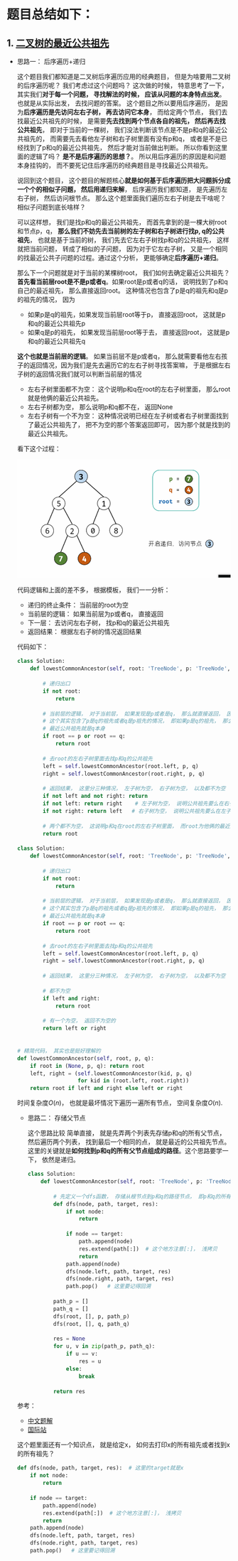 # 题目总结如下：

## 1. [二叉树的最近公共祖先](https://leetcode-cn.com/problems/lowest-common-ancestor-of-a-binary-tree/)

* 思路一： 后序遍历+递归

  这个题目我们都知道是二叉树后序遍历应用的经典题目， 但是为啥要用二叉树的后序遍历呢？  我们考虑过这个问题吗？ 这次做的时候， 特意思考了一下， 其实我们**对于每一个问题， 寻找解法的时候， 应该从问题的本身特点出发**。也就是从实际出发， 去找问题的答案。  这个题目之所以要用后序遍历， 是因为**后序遍历是先访问左右子树， 再去访问它本身**， 而给定两个节点， 我们去找最近公共祖先的时候， 是需要**先去找到两个节点各自的祖先， 然后再去找公共祖先**， 即对于当前的一棵树， 我们没法判断该节点是不是p和q的最近公共祖先的， 而需要先去看他左子树和右子树里面有没有p和q， 或者是不是已经找到了p和q的最近公共祖先， 然后才能对当前做出判断。 所以你看到这里面的逻辑了吗？  **是不是后序遍历的思想？**。 所以用后序遍历的原因是和问题本身挂钩的， 而不要死记住后序遍历的经典题目是寻找最近公共祖先。

  

  说回到这个题目， 这个题目的解题核心**就是如何基于后序遍历把大问题拆分成一个个的相似子问题， 然后用递归来解**， 后序遍历我们都知道， 是先遍历左右子树， 然后访问根节点。 那么这个题里面我们遍历左右子树是去干啥呢？   相似子问题到底长啥样？ 

  可以这样想， 我们是找p和q的最近公共祖先， 而首先拿到的是一棵大树root和节点p，q， **那么我们不妨先去当前树的左子树和右子树进行找p, q的公共祖先**， 也就是基于当前的树， 我们先去它左右子树找p和q的公共祖先， 这样就把当前问题， 转成了相似的子问题， 因为对于它左右子树， 又是一个相同的找最近公共子问题的过程。通过这个分析， 更能够确定**后序遍历+递归**。

  

  那么下一个问题就是对于当前的某棵树root， 我们如何去确定最近公共祖先？  **首先看当前层root是不是p或者q**。如果root是p或者q的话， 说明找到了p和q自己的最近祖先， 那么直接返回root。  这种情况也包含了p是q的祖先和q是p的祖先的情况， 因为

  * 如果p是q的祖先，如果发现当前层root等于p， 直接返回root， 这就是p和q的最近公共祖先p
  * 如果q是p的祖先，  如果发现当前层root等于去， 直接返回root， 这就是p和q的最近公共祖先q

  **这个也就是当前层的逻辑**。 如果当前层不是p或者q， 那么就需要看他左右孩子的返回情况，因为我们是先去遍历它的左右子树寻找答案嘛， 于是根据左右子树的返回情况我们就可以判断当前层的情况

  * 左右子树里面都不为空： 这个说明p和q在root的左右子树里面， 那么root就是他俩的最近公共祖先。
  * 左右子树都为空， 那么说明p和q都不在， 返回None
  * 左右子树有一个不为空： 这种情况说明已经在左子树或者右子树里面找到了最近公共祖先了， 把不为空的那个答案返回即可， 因为那个就是找到的最近公共祖先。

  看下这个过程：

  <img src="../img/7.gif" style="zoom:70%;" />

    代码逻辑和上面的差不多， 根据模板， 我们一一分析：

  * 递归的终止条件： 当前层的root为空
  * 当前层的逻辑： 如果当前层为p或者q， 直接返回
  * 下一层： 去访问左右子树， 找p和q的最近公共祖先
  * 返回结果： 根据左右子树的情况返回结果

  代码如下：

  ```python
  class Solution:
      def lowestCommonAncestor(self, root: 'TreeNode', p: 'TreeNode', q: 'TreeNode') -> 'TreeNode':
  
          # 递归出口
          if not root:
              return 
          
          # 当前层的逻辑， 对于当前层， 如果发现是p或者是q， 那么就直接返回， 因为这就是p或者q自己的祖先
          # 这个其实包含了p是q的祖先或者q是p祖先的情况， 即如果p是q的祖先， 那么最近公共祖先就是p本身, 如果q是p的祖先， 
          # 最近公共祖先就是q本身
          if root == p or root == q:
              return root
          
          # 去root的左右子树里面去找p和q的公共祖先
          left = self.lowestCommonAncestor(root.left, p, q)
          right = self.lowestCommonAncestor(root.right, p, q)
  
          # 返回结果， 这里分三种情况， 左子树为空， 右子树为空， 以及都不为空
          if not left and not right: return
          if not left: return right    # 左子树为空， 说明公共祖先要么在右子树里面， 要么没有（right也为空的情况)
          if not right: return left   # 右子树为空， 说明公共祖先要么在左子树，要么没有
  
          # 两个都不为空， 这说明p和q在root的左右子树里面， 而root为他俩的最近公共祖
          return root
  
  class Solution:
      def lowestCommonAncestor(self, root: 'TreeNode', p: 'TreeNode', q: 'TreeNode') -> 'TreeNode':
  
          # 递归出口
          if not root:
              return 
          
          # 当前层的逻辑， 对于当前层， 如果发现是p或者是q， 那么就直接返回， 因为这就是p或者q自己的祖先
          # 这个其实包含了p是q的祖先或者q是p祖先的情况， 即如果p是q的祖先， 那么最近公共祖先就是p本身, 如果q是p的祖先， 
          # 最近公共祖先就是q本身
          if root == p or root == q:
              return root
          
          # 去root的左右子树里面去找p和q的公共祖先
          left = self.lowestCommonAncestor(root.left, p, q)
          right = self.lowestCommonAncestor(root.right, p, q)
  
          # 返回结果， 这里分三种情况， 左子树为空， 右子树为空， 以及都不为空
  
          # 都不为空
          if left and right: 
              return root
          
          # 有一个为空， 返回不为空的
          return left or right
  
      
  # 精简代码， 其实也是挺好理解的
  def lowestCommonAncestor(self, root, p, q):
      if root in (None, p, q): return root
      left, right = (self.lowestCommonAncestor(kid, p, q)
                     for kid in (root.left, root.right))
      return root if left and right else left or right
  ```

  时间复杂度$O(n)$， 也就是最坏情况下遍历一遍所有节点， 空间复杂度$O(n)$.

  * 思路二： 存储父节点

    这个思路比较 简单直接， 就是先弄两个列表先存储p和q的所有父节点， 然后遍历两个列表， 找到最后一个相同的点， 就是最近的公共祖先节点。这里的关键就是**如何找到p和q的所有父节点组成的路径**。这个思路要学一下， 依然是递归。

    ```python
    class Solution:
        def lowestCommonAncestor(self, root: 'TreeNode', p: 'TreeNode', q: 'TreeNode') -> 'TreeNode':
    
            # 先定义一个dfs函数， 存储从根节点到p和q的路径节点， 即p和q的所有父节点
            def dfs(node, path, target, res):
                if not node:
                    return
                
                if node == target:
                    path.append(node)
                    res.extend(path[:])  # 这个地方注意[:]， 浅拷贝
                    return
                path.append(node)
                dfs(node.left, path, target, res)   
                dfs(node.right, path, target, res)
                path.pop()   # 这里要记得回溯
            
            path_p = []
            path_q = []
            dfs(root, [], p, path_p)
            dfs(root, [], q, path_q)
    
            res = None
            for u, v in zip(path_p, path_q):
                if u == v:
                    res = u
                else:
                    break
            
            return res
    ```

  参考：

  * [中文题解](https://leetcode-cn.com/problems/lowest-common-ancestor-of-a-binary-tree/solution/236-er-cha-shu-de-zui-jin-gong-gong-zu-xian-hou-xu/)
  * [国际站](https://leetcode.com/problems/lowest-common-ancestor-of-a-binary-tree/discuss/152682/Python-simple-recursive-solution-with-detailed-explanation)
  
  这个题里面还有一个知识点， 就是给定x， 如何去打印x的所有祖先或者找到x的所有祖先？
  
  ```python
  def dfs(node, path, target, res):  # 这里的target就是x
      if not node:
          return
  
      if node == target:
          path.append(node)
          res.extend(path[:])  # 这个地方注意[:]， 浅拷贝
          return
      path.append(node)
      dfs(node.left, path, target, res)   
      dfs(node.right, path, target, res)
      path.pop()   # 这里要记得回溯
  ```
  
  